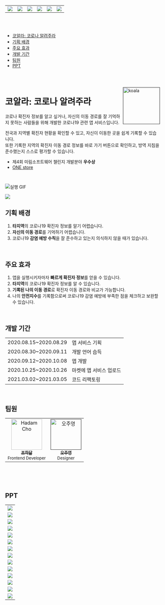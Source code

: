 <br />

<table>
    <tbody>
        <tr>
          <td><img src="https://user-images.githubusercontent.com/52340070/214544341-5ec3da8b-b48e-493b-abcf-bc5497ef0ee9.png" /></td>
          <td><img src="https://user-images.githubusercontent.com/52340070/214544349-d08bc172-9644-4842-82c0-ae510b89e9bc.png" /></td>
          <td><img src="https://user-images.githubusercontent.com/52340070/214544353-d6595ce1-1a13-4b8d-a09f-3146c607f8c6.png" /></td>
          <td><img src="https://user-images.githubusercontent.com/52340070/214544363-7b0a4d07-4b6f-4d5b-a7a3-0b2b055bef58.png" /></td>
          <td><img src="https://user-images.githubusercontent.com/52340070/214544369-50bcafa3-1f23-44fc-8b43-bbeb676bef03.png" /></td>
          <td><img src="https://user-images.githubusercontent.com/52340070/214544374-37a014c3-f1e1-49c5-b3e8-4b5831f151ac.png" /></td>
        </tr>
    </tbody>
</table>

<br /><br />

- [코알라: 코로나 알려주라](#코알라-코로나-알려주라)
- [기획 배경](#기획-배경)
- [주요 효과](#주요-효과)
- [개발 기간](#개발-기간)
- [팀원](#팀원)
- [PPT](#ppt)

<br /><br />

<a href="">
<img src="https://user-images.githubusercontent.com/52340070/214538149-6cd676f0-340a-4126-a131-5ebb06fc0a87.png" width="120" alt="koala" align="right" />
</a>

# 코알라: 코로나 알려주라

코로나 확진자 정보를 알고 싶거나, 자신의 이동 경로를 잘 기억하지 못하는 사람들을 위해 개발한 코로나19 관련 앱 서비스입니다.

전국과 지역별 확진자 현황을 확인할 수 있고, 자신이 이동한 곳을 쉽게 기록할 수 있습니다.   
또한 기록한 지역의 확진자 이동 경로 정보를 바로 가기 버튼으로 확인하고, 방역 지침을 준수했는지 스스로 평가할 수 있습니다.

- 제4회 미림소프트웨어 챌린지 개발분야 **우수상**
- [ONE store](https://m.onestore.co.kr/mobilepoc/apps/appsDetail.omp?prodId=0000751426)

<br />

![실행 GIF](https://user-images.githubusercontent.com/52340070/215681221-19f66e7d-c2a5-460e-97ab-f7f5eb740353.gif)

<img src="https://user-images.githubusercontent.com/52340070/214542673-834ac77b-aeda-4b84-a1f2-86b7a71a6ff9.jpg" />

<br />

## 기획 배경

1. **타지역**의 코로나19 확진자 정보를 알기 어렵습니다.
2. **자신의 이동 경로**를 기억하기 어렵습니다.
3. 코로나19 **감염 예방 수칙**을 잘 준수하고 있는지 의식하지 않을 때가 있습니다.

<br />

## 주요 효과

1. 앱을 실행시키자마자 **빠르게 확진자 정보**를 얻을 수 있습니다.
2. **타지역**의 코로나19 확진자 정보를 알 수 있습니다.
3. **기록된 나의 이동 경로**로 확진자 이동 경로와 비교가 가능합니다.
4. 나의 **안전지수**를 기록함으로써 코로나19 감염 예방에 부족한 점을 체크하고 보완할 수 있습니다.

<br />

## 개발 기간

<table>
    <tbody>
        <tr>
            <td>2020.08.15~2020.08.29</td>
            <td>앱 서비스 기획</td>
        </tr>
        <tr>
            <td>2020.08.30~2020.09.11</td>
            <td>개발 언어 습득</td>
        </tr>
        <tr>
            <td>2020.09.12~2020.10.08</td>
            <td>앱 개발</td>
        </tr>
        <tr>
            <td>2020.10.25~2020.10.26</td>
            <td>마켓에 앱 서비스 업로드</td>
        </tr>
        <tr>
            <td>2021.03.02~2021.03.05</td>
            <td>코드 리팩토링</td>
        </tr>
    </tbody>
</table>

<br />

## 팀원

<table>
    <tbody>
        <tr>
            <td align="center">
                <a href="https://github.com/ohcmadah">
                    <img src="https://avatars.githubusercontent.com/u/52340070?v=3?s=100" width="100px;" alt="Hadam Cho"/><br />
                    <sub><b>조하닮</b></sub>
                </a><br />
                <sub>Frontend Developer</sub>
            </td>
            <td align="center">
                <a href="">
                    <img src="https://user-images.githubusercontent.com/52340070/214538149-6cd676f0-340a-4126-a131-5ebb06fc0a87.png" width="100px" alt="오주영" /><br />
                    <sub><b>오주영</b></sub>
                </a><br />
                <sub>Designer</sub>
            </td>
        </tr>
    </tbody>
</table>

<br /><br /><br />

## PPT

<table>
    <tbody>
        <tr><td><img src="https://user-images.githubusercontent.com/52340070/214542335-2b8d28f0-e05e-48f1-9817-b3e530601eeb.jpg" /></td></tr>
        <tr><td><img src="https://user-images.githubusercontent.com/52340070/214542360-30b9a3ad-a11f-4b47-91a9-679f9299c4d1.jpg" /></td></tr>
        <tr><td><img src="https://user-images.githubusercontent.com/52340070/214542364-59701890-98c0-4b4c-bcd6-988716d218c0.jpg" /></td></tr>
        <tr><td><img src="https://user-images.githubusercontent.com/52340070/214542375-f19ebee6-a931-41a9-ab7b-2c95389d2463.jpg" /></td></tr>
        <tr><td><img src="https://user-images.githubusercontent.com/52340070/214542381-1392e199-056c-4098-8e04-5bb5c971f848.jpg" /></td></tr>
        <tr><td><img src="https://user-images.githubusercontent.com/52340070/214542390-8d676897-51b0-4af5-a816-1b7cbe87ea9f.jpg" /></td></tr>
        <tr><td><img src="https://user-images.githubusercontent.com/52340070/214542397-35ea9c31-42fd-4b49-b30a-3ef49a0c8a96.jpg" /></td></tr>
        <tr><td><img src="https://user-images.githubusercontent.com/52340070/214542404-283b774c-9500-4c02-92b4-13bfcd1cf719.jpg" /></td></tr>
        <tr><td><img src="https://user-images.githubusercontent.com/52340070/214542415-64508758-d24f-42c9-abec-9a2383f719e7.jpg" /></td></tr>
        <tr><td><img src="https://user-images.githubusercontent.com/52340070/214542422-fc7ba3ee-3d91-4374-93b9-54ba672b8363.jpg" /></td></tr>
        <tr><td><img src="https://user-images.githubusercontent.com/52340070/214542426-fa709203-b48b-4e2a-a755-a4db1effe32d.jpg" /></td></tr>
        <tr><td><img src="https://user-images.githubusercontent.com/52340070/214542435-ed4926f3-2bab-4584-9c3c-eb51d0616496.jpg" /></td></tr>
        <tr><td><img src="https://user-images.githubusercontent.com/52340070/214542440-eddabea2-4037-47c2-8b95-c2e392bd6401.jpg" /></td></tr>
        <tr><td><img src="https://user-images.githubusercontent.com/52340070/214542447-c3b9dda3-b938-4c70-9b05-b6d33cd6f055.jpg" /></td></tr>
    </tbody>
</table>
